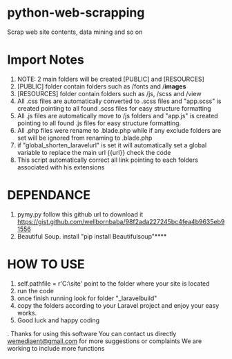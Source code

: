 # python-web-scrapping
Scrap web site contents, data mining and so on

# Import Notes

1. NOTE: 2 main folders will be created [PUBLIC] and [RESOURCES]
2. [PUBLIC] folder contain folders such as /fonts and /**images**
3. [RESOURCES] folder contain folders such as /js, /scss and /view
4. All .css files are automatically converted to .scss files and "app.scss" is created pointing to all found .scss files for easy structure formatting
5. All .js files are automatically move to /js folders and "app.js" is created pointing to all found .js files for easy structure formatting.
6. All .php files were rename to .blade.php while if any exclude folders are set will be ignored from renaming to .blade.php
7. if "global_shorten_laravelurl" is set it will automatically set a global variable to replace the main url {{url}} check the code
8. This script automatically correct all link pointing to each folders associated with his extensions
# DEPENDANCE
1. pymy.py follow this github url to download it <a href="https://gist.github.com/wellbornbaba/98f2ada227245bc4fea4b9635eb91556">https://gist.github.com/wellbornbaba/98f2ada227245bc4fea4b9635eb91556</a>
2. Beautiful Soup. install "pip install Beautifulsoup"****

# HOW TO USE
1. self.pathfile = r'C:\site'
point to the folder where your site is located
2. run the code
3. once finish running look for folder "_laravelbuild"
4. copy the folders according to your Laravel project and enjoy your easy works.
5. Good luck and happy coding

. Thanks for using this software
You can contact us directly wemediaent@gmail.com for more suggestions or complaints
We are working to include more functions
